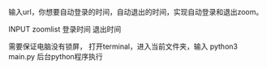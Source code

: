 输入url，你想要自动登录的时间，自动退出的时间，实现自动登录和退出zoom。

INPUT	zoomlist	登录时间		退出时间

需要保证电脑没有锁屏，
打开terminal，进入当前文件夹，输入	python3 main.py
后台python程序执行